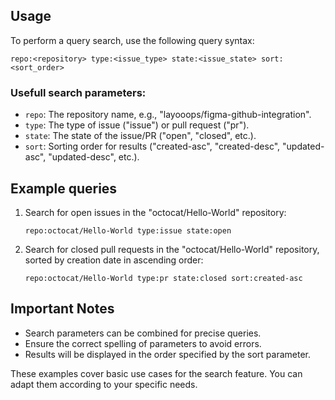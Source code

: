 ## Usage

To perform a query search, use the following query syntax:

```
repo:<repository> type:<issue_type> state:<issue_state> sort:<sort_order>
```

### Usefull search parameters:

- `repo`: The repository name, e.g., "layooops/figma-github-integration".
- `type`: The type of issue ("issue") or pull request ("pr").
- `state`: The state of the issue/PR ("open", "closed", etc.).
- `sort`: Sorting order for results ("created-asc", "created-desc", "updated-asc", "updated-desc", etc.).

## Example queries

1. Search for open issues in the "octocat/Hello-World" repository:
   ```
   repo:octocat/Hello-World type:issue state:open
   ```

2. Search for closed pull requests in the "octocat/Hello-World" repository, sorted by creation date in ascending order:
   ```
   repo:octocat/Hello-World type:pr state:closed sort:created-asc
   ```

## Important Notes

- Search parameters can be combined for precise queries.
- Ensure the correct spelling of parameters to avoid errors.
- Results will be displayed in the order specified by the sort parameter.

These examples cover basic use cases for the search feature. You can adapt them according to your specific needs.
